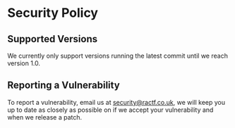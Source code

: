 # Security Policy

## Supported Versions

We currently only support versions running the latest commit until we reach version 1.0.

## Reporting a Vulnerability

To report a vulnerability, email us at [security@ractf.co.uk](mailto:security@ractf.co.uk), we will keep you up to date
as closely as possible on if we accept your vulnerability and when we release a patch.
